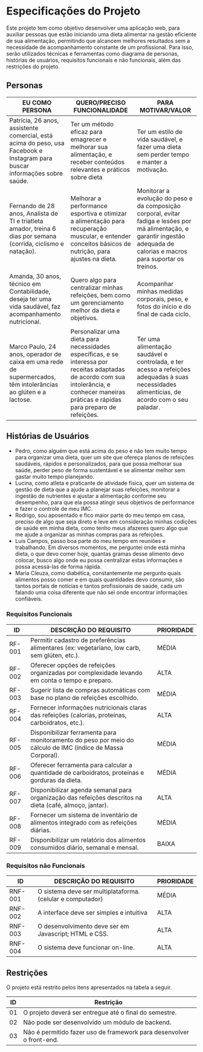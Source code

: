# Especificações do Projeto

Este projeto tem como objetivo desenvolver uma aplicação web, para auxiliar pessoas que estão iniciando uma dieta alimentar na gestão eficiente de sua alimentação, permitindo que alcancem melhores resultados sem a necessidade de acompanhamento constante de um profissional. Para isso, serão utilizados técnicas e ferramentas como diagrama de personas, histórias de usuários, requisitos funcionais e não funcionais, além das restrições do projeto.

## Personas

| EU COMO PERSONA      | QUERO/PRECISO FUNCIONALIDADE                          | PARA MOTIVAR/VALOR               |
|----------------------|------------------------------------------------------ |----------------------------------|
| Patrícia, 26 anos, assistente comercial, está acima do peso, usa Facebook e Instagram para buscar informações sobre saúde. | Ter um método eficaz para emagrecer e melhorar sua alimentação, e receber conteúdos relevantes e práticos sobre dieta |  Ter um estilo de vida saudável, e fazer uma dieta sem perder tempo e manter a motivação. |
| Fernando de 28 anos, Analista de TI e triatleta amador, treina 6 dias por semana (corrida, ciclismo e natação).| Melhorar a performance esportiva e otimizar a alimentação para recuperação muscular, e entender conceitos básicos de nutrição, para ajustes na dieta. | Monitorar a evolução do peso e da composição corporal, evitar fadiga e lesões por má alimentação, e garantir ingestão adequada de calorias e macros para suportar os treinos.|
| Amanda, 30 anos, técnico em Contabilidade, deseja ter uma vida saudável, faz acompanhamento nutricional. | Quero algo para centralizar minhas refeições, bem como um gerenciamento melhor da dieta e objetivos. | Acompanhar minhas medidas corporais, peso, e fotos do início e do final de cada ciclo. |
|Marco Paulo, 24 anos, operador de caixa em uma rede de supermercados, têm intolerâncias ao glúten e a lactose.| Personalizar uma dieta para necessidades específicas, e se interessa por receitas adaptadas de acordo com sua intolerância, e conhecer maneiras práticas e rápidas para preparo de refeições. | Ter uma alimentação saudável e controlada, e ter acesso a refeições adequadas à suas necessidades alimentícias, de acordo com o seu paladar.|

## Histórias de Usuários

- Pedro, como alguém que está acima do peso e não tem muito tempo para organizar uma dieta, quer um site que ofereça planos de refeições saudáveis, rápidos e personalizados, para que possa melhorar sua saúde, perder peso de forma sustentável e se alimentar melhor sem gastar muito tempo planejando.
- Lucina, como atleta e praticante de atividade física, quer um sistema de gestão de dieta que a ajude a planejar suas refeições, monitorar a ingestão de nutrientes e ajustar a alimentação conforme seu desempenho, para que ela possa atingir seus objetivos de performance e fazer o controle de meu IMC.
- Rodrigo, sou aposentado e fico maior parte do meu tempo em casa, preciso de algo que seja direto e leve em consideração minhas codições de saúde em minha dieta, como tenho meus afazeres quero algo que me ajude a organizar as minhas compras para as refeições.
- Luis Campos, passo boa parte do meu tempo em reuniões e trabalhando. Em diversos momentos, me perguntei onde está minha dieta, o que devo comer hoje, quantas gramas desse alimento devo colocar, busco algo onde eu possa centralizar estas informações e possa acessá-las de forma rápida.
- Maria Cleuza, como diabética, constantemente me pergunto quais alimentos posso comer e em quais quantidades devo consumir, são tantos portais de notícias e tantos profissionais de saúde, cada um falando uma coisa diferente que não sei onde encontrar informações confiáveis.

### Requisitos Funcionais
 
| ID      | DESCRIÇÃO DO REQUISITO                                                                                      | PRIORIDADE |
| ------- | ------------------------------------------------------------------------------------------------------------|----------- |
| RF-001  | Permitir cadastro de preferências alimentares (ex: vegetariano, low carb, sem glúten, etc.).                |MÉDIA       |
| RF-002  | Oferecer opções de refeições organizadas por complexidade levando em conta o tempo e preparo.               |ALTA        |
| RF-003  | Sugerir lista de compras automáticas com base no plano de refeições escolhido.                              |MÉDIA       |
| RF-004  | Fornecer informações nutricionais claras das refeições (calorias, proteínas, carboidratos, etc.).           |ALTA        |
| RF-005  | Disponibilizar ferramenta para monitoramento do peso por meio do cálculo de IMC (índice de Massa Corporal). |MÉDIA       |
| RF-006  | Oferecer ferramenta para calcular a quantidade de carboidratos, proteínas e gorduras da dieta.              |MÉDIA       |
| RF-007  | Disponibilizar agenda semanal para organização das refeições descritos na dieta (café, almoço, jantar).     |ALTA        |
| RF-008  | Fornecer um sistema de inventário de alimentos integrado com as refeições diárias.                          |MÉDIA       |
| RF-009  | Disponibilizar um relatório dos alimentos consumidos diário, semanal e mensal.                              |BAIXA       |

### Requisitos não Funcionais

| ID      | DESCRIÇÃO DO REQUISITO                                     | PRIORIDADE |
| ------- | ---------------------------------------------------------- |----------- |
| RNF-001	| O sistema deve ser multiplataforma. (celular e computador) |MÉDIA       |
| RNF-002 | A interface deve ser simples e intuitiva                   |ALTA        |
| RNF-003 | O desenvolvimento deve ser em Javascript; HTML e CSS.      |ALTA        |
| RNF-004 | O sistema deve funcionar on-line.                          |ALTA        |

## Restrições

O projeto está restrito pelos itens apresentados na tabela a seguir.

|ID  | Restrição                                                            |
|----|--------------------------------------------------------------------- |
|01  | O projeto deverá ser entregue até o final do semestre.               |
|02  | Não pode ser desenvolvido um módulo de backend.                      |
|03  | Não é permitido fazer uso de framework para desenvolver o front-end. |


